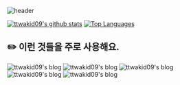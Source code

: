 ![header](https://capsule-render.vercel.app/api?type=waving&color=auto&height=300&section=header&text=ttwakid09's%20hub&fontSize=90&animation=fadeIn&fontAlignY=38&desc=With%20Python%20and%20JavaScript&descAlignY=51&descAlign=62)

[![ttwakid09's github stats](https://github-readme-stats.vercel.app/api?username=ttwakid09&show_icons=true&hide_border=true)](https://github.com/ttwakid09)
[![Top Languages](https://github-readme-stats.vercel.app/api/top-langs/?username=ttwakid09&layout=compact)](https://github.com/ttwakid09)





 <h2>✏️ 이런 것들을 주로 사용해요.</h2>
   
  
  <div>
<img src="https://img.shields.io/badge/Python-181717?style=flat-square&logo=Python&logoColor=white" alt="ttwakid09's blog" />&nbsp<img src="https://img.shields.io/badge/Flask-181717?style=flat-square&logo=Flask&logoColor=white" alt="ttwakid09's blog" />&nbsp<img src="https://img.shields.io/badge/FastAPI-181717?style=flat-square&logo=FastAPI&logoColor=white" alt="ttwakid09's blog" />
  &nbsp<img src="https://img.shields.io/badge/Sqlite3-181717?style=flat-square&logo=sqlite&logoColor=white" alt="ttwakid09's blog" />&nbsp<img src="https://img.shields.io/badge/MySql-181717?style=flat-square&logo=Mysql&logoColor=white" alt="ttwakid09's blog" />
</div>

